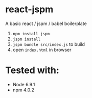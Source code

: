 # react-jspm
A basic react / jspm / babel boilerplate

1. `npm install jspm`
2. `jspm install`
3. `jspm bundle src/index.js` to build
4. open `index.html` in browser

# Tested with:
- Node 6.9.1
- npm 4.0.2
